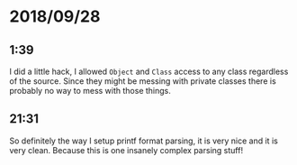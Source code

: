 # 2018/09/28

## 1:39

I did a little hack, I allowed `Object` and `Class` access to any class
regardless of the source. Since they might be messing with private
classes there is probably no way to mess with those things.

## 21:31

So definitely the way I setup printf format parsing, it is very nice and
it is very clean. Because this is one insanely complex parsing stuff!
